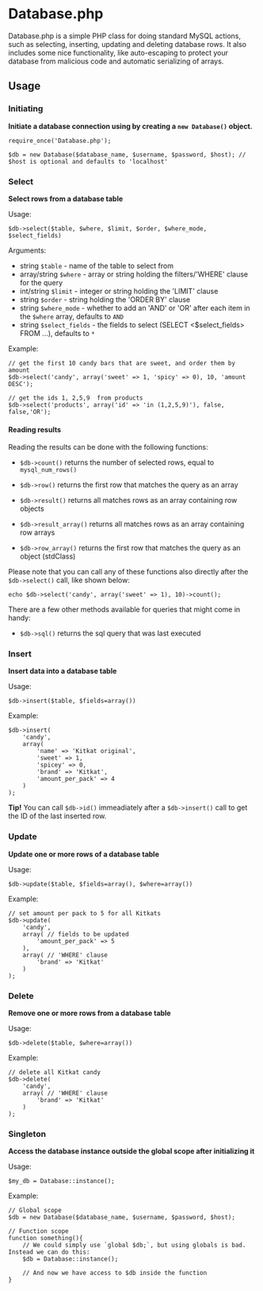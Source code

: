 Database.php
============

Database.php is a simple PHP class for doing standard MySQL actions, such as selecting, inserting, updating and deleting database rows. It also includes some nice functionality, like auto-escaping to protect your database from malicious code and automatic serializing of arrays.

## Usage

### Initiating
**Initiate a database connection using by creating a `new Database()` object.**

```
require_once('Database.php');

$db = new Database($database_name, $username, $password, $host); // $host is optional and defaults to 'localhost'
```

### Select
**Select rows from a database table**

Usage:

```
$db->select($table, $where, $limit, $order, $where_mode, $select_fields)
```

Arguments:

* string `$table` - name of the table to select from
* array/string `$where` - array or string holding the filters/'WHERE' clause for the query
* int/string `$limit` - integer or string holding the 'LIMIT' clause
* string `$order` - string holding the 'ORDER BY' clause
* string `$where_mode` - whether to add an 'AND' or 'OR' after each item in the `$where` array, defaults to `AND`
* string `$select_fields` - the fields to select (SELECT <$select_fields> FROM ...), defaults to `*`

Example:

```
// get the first 10 candy bars that are sweet, and order them by amount
$db->select('candy', array('sweet' => 1, 'spicy' => 0), 10, 'amount DESC');
```

```
// get the ids 1, 2,5,9  from products
$db->select('products', array('id' => 'in (1,2,5,9)'), false, false,'OR');
```



#### Reading results

Reading the results can be done with the following functions:

* `$db->count()` returns the number of selected rows, equal to `mysql_num_rows()`

* `$db->row()` returns the first row that matches the query as an array
* `$db->result()` returns all matches rows as an array containing row objects

* `$db->result_array()` returns all matches rows as an array containing row arrays
* `$db->row_array()` returns the first row that matches the query as an object (stdClass)

Please note that you can call any of these functions also directly after the `$db->select()` call, like shown below:

```
echo $db->select('candy', array('sweet' => 1), 10)->count();
```

There are a few other methods available for queries that might come in handy:

* `$db->sql()` returns the sql query that was last executed


### Insert
**Insert data into a database table**

Usage:

```
$db->insert($table, $fields=array())
```

Example:

```
$db->insert(
	'candy',
	array(
		'name' => 'Kitkat original',
		'sweet' => 1,
		'spicey' => 0,
		'brand' => 'Kitkat',
		'amount_per_pack' => 4
	)
);
```

**Tip!** You can call `$db->id()` immeadiately after a `$db->insert()` call to get the ID of the last inserted row.

### Update
**Update one or more rows of a database table**

Usage:

```
$db->update($table, $fields=array(), $where=array())
```

Example:

```
// set amount per pack to 5 for all Kitkats
$db->update(
	'candy',
	array( // fields to be updated
		'amount_per_pack' => 5
	),
	array( // 'WHERE' clause
		'brand' => 'Kitkat'
	)
);
```

### Delete
**Remove one or more rows from a database table**

Usage:

```
$db->delete($table, $where=array())
```

Example:

```
// delete all Kitkat candy
$db->delete(
	'candy',
	array( // 'WHERE' clause
		'brand' => 'Kitkat'
	)
);
```

### Singleton
**Access the database instance outside the global scope after initializing it**

Usage:

```
$my_db = Database::instance();
```

Example:

```
// Global scope
$db = new Database($database_name, $username, $password, $host);

// Function scope
function something(){
    // We could simply use `global $db;`, but using globals is bad. Instead we can do this:
    $db = Database::instance();

    // And now we have access to $db inside the function
}
```